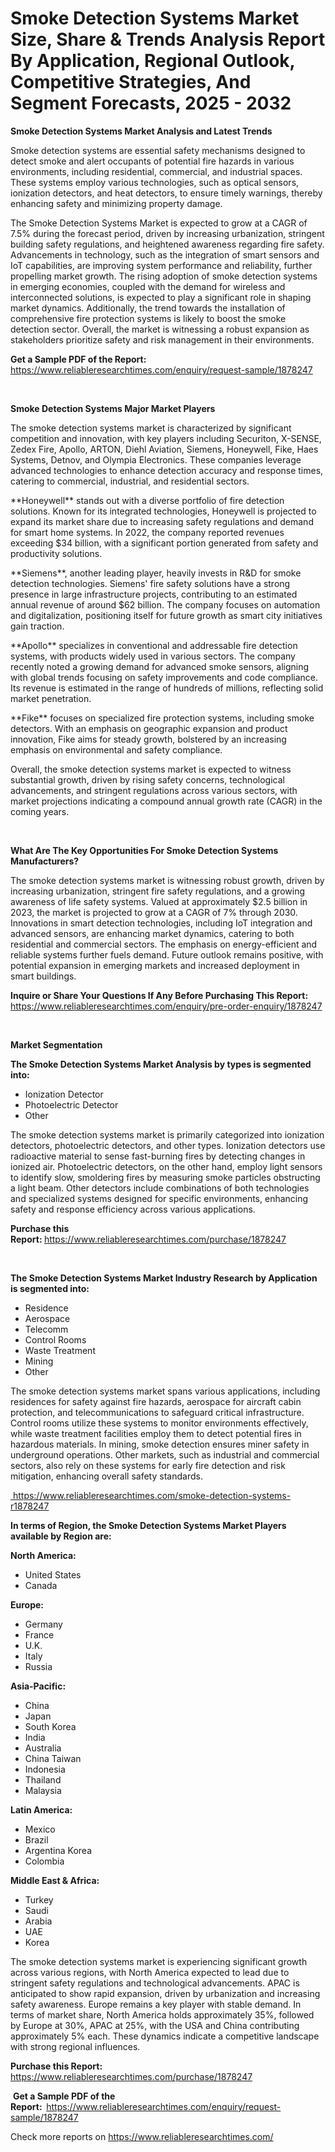 <p><h1>Smoke Detection Systems Market Size, Share & Trends Analysis Report By Application, Regional Outlook, Competitive Strategies, And Segment Forecasts, 2025 - 2032</h1></p><p><strong>Smoke Detection Systems Market Analysis and Latest Trends</strong></p>
<p><p>Smoke detection systems are essential safety mechanisms designed to detect smoke and alert occupants of potential fire hazards in various environments, including residential, commercial, and industrial spaces. These systems employ various technologies, such as optical sensors, ionization detectors, and heat detectors, to ensure timely warnings, thereby enhancing safety and minimizing property damage.</p><p>The Smoke Detection Systems Market is expected to grow at a CAGR of 7.5% during the forecast period, driven by increasing urbanization, stringent building safety regulations, and heightened awareness regarding fire safety. Advancements in technology, such as the integration of smart sensors and IoT capabilities, are improving system performance and reliability, further propelling market growth. The rising adoption of smoke detection systems in emerging economies, coupled with the demand for wireless and interconnected solutions, is expected to play a significant role in shaping market dynamics. Additionally, the trend towards the installation of comprehensive fire protection systems is likely to boost the smoke detection sector. Overall, the market is witnessing a robust expansion as stakeholders prioritize safety and risk management in their environments.</p></p>
<p><strong>Get a Sample PDF of the Report:&nbsp;</strong> <a href="https://www.reliableresearchtimes.com/enquiry/request-sample/1878247?utm_campaign=2230&utm_medium=2&utm_source=Github&utm_content=ia&utm_term=10042025&utm_id=smoke-detection-systems">https://www.reliableresearchtimes.com/enquiry/request-sample/1878247</a></p>
<p>&nbsp;</p>
<p><strong>Smoke Detection Systems Major Market Players</strong></p>
<p><p>The smoke detection systems market is characterized by significant competition and innovation, with key players including Securiton, X-SENSE, Zedex Fire, Apollo, ARTON, Diehl Aviation, Siemens, Honeywell, Fike, Haes Systems, Detnov, and Olympia Electronics. These companies leverage advanced technologies to enhance detection accuracy and response times, catering to commercial, industrial, and residential sectors.</p><p>**Honeywell** stands out with a diverse portfolio of fire detection solutions. Known for its integrated technologies, Honeywell is projected to expand its market share due to increasing safety regulations and demand for smart home systems. In 2022, the company reported revenues exceeding $34 billion, with a significant portion generated from safety and productivity solutions.</p><p>**Siemens**, another leading player, heavily invests in R&D for smoke detection technologies. Siemens' fire safety solutions have a strong presence in large infrastructure projects, contributing to an estimated annual revenue of around $62 billion. The company focuses on automation and digitalization, positioning itself for future growth as smart city initiatives gain traction.</p><p>**Apollo** specializes in conventional and addressable fire detection systems, with products widely used in various sectors. The company recently noted a growing demand for advanced smoke sensors, aligning with global trends focusing on safety improvements and code compliance. Its revenue is estimated in the range of hundreds of millions, reflecting solid market penetration.</p><p>**Fike** focuses on specialized fire protection systems, including smoke detectors. With an emphasis on geographic expansion and product innovation, Fike aims for steady growth, bolstered by an increasing emphasis on environmental and safety compliance.</p><p>Overall, the smoke detection systems market is expected to witness substantial growth, driven by rising safety concerns, technological advancements, and stringent regulations across various sectors, with market projections indicating a compound annual growth rate (CAGR) in the coming years.</p></p>
<p>&nbsp;</p>
<p><strong>What Are The Key Opportunities For Smoke Detection Systems Manufacturers?</strong></p>
<p><p>The smoke detection systems market is witnessing robust growth, driven by increasing urbanization, stringent fire safety regulations, and a growing awareness of life safety systems. Valued at approximately $2.5 billion in 2023, the market is projected to grow at a CAGR of 7% through 2030. Innovations in smart detection technologies, including IoT integration and advanced sensors, are enhancing market dynamics, catering to both residential and commercial sectors. The emphasis on energy-efficient and reliable systems further fuels demand. Future outlook remains positive, with potential expansion in emerging markets and increased deployment in smart buildings.</p></p>
<p><strong>Inquire or Share Your Questions If Any Before Purchasing This Report:</strong> <a href="https://www.reliableresearchtimes.com/enquiry/pre-order-enquiry/1878247?utm_campaign=2230&utm_medium=2&utm_source=Github&utm_content=ia&utm_term=10042025&utm_id=smoke-detection-systems">https://www.reliableresearchtimes.com/enquiry/pre-order-enquiry/1878247</a></p>
<p>&nbsp;</p>
<p><strong>Market Segmentation</strong></p>
<p><strong>The Smoke Detection Systems Market Analysis by types is segmented into:</strong></p>
<p><ul><li>Ionization Detector</li><li>Photoelectric Detector</li><li>Other</li></ul></p>
<p><p>The smoke detection systems market is primarily categorized into ionization detectors, photoelectric detectors, and other types. Ionization detectors use radioactive material to sense fast-burning fires by detecting changes in ionized air. Photoelectric detectors, on the other hand, employ light sensors to identify slow, smoldering fires by measuring smoke particles obstructing a light beam. Other detectors include combinations of both technologies and specialized systems designed for specific environments, enhancing safety and response efficiency across various applications.</p></p>
<p><strong>Purchase this Report:&nbsp;</strong><a href="https://www.reliableresearchtimes.com/purchase/1878247?utm_campaign=2230&utm_medium=2&utm_source=Github&utm_content=ia&utm_term=10042025&utm_id=smoke-detection-systems">https://www.reliableresearchtimes.com/purchase/1878247</a></p>
<p>&nbsp;</p>
<p><strong>The Smoke Detection Systems Market Industry Research by Application is segmented into:</strong></p>
<p><ul><li>Residence</li><li>Aerospace</li><li>Telecomm</li><li>Control Rooms</li><li>Waste Treatment</li><li>Mining</li><li>Other</li></ul></p>
<p><p>The smoke detection systems market spans various applications, including residences for safety against fire hazards, aerospace for aircraft cabin protection, and telecommunications to safeguard critical infrastructure. Control rooms utilize these systems to monitor environments effectively, while waste treatment facilities employ them to detect potential fires in hazardous materials. In mining, smoke detection ensures miner safety in underground operations. Other markets, such as industrial and commercial sectors, also rely on these systems for early fire detection and risk mitigation, enhancing overall safety standards.</p></p>
<p><a href="https://www.reliableresearchtimes.com/smoke-detection-systems-r1878247?utm_campaign=2230&utm_medium=2&utm_source=Github&utm_content=ia&utm_term=10042025&utm_id=smoke-detection-systems">&nbsp;https://www.reliableresearchtimes.com/smoke-detection-systems-r1878247</a></p>
<p><strong>In terms of Region, the Smoke Detection Systems Market Players available by Region are:</strong></p>
<p>
    <p> <strong> North America: </strong>
        <ul>
            <li>United States</li>
            <li>Canada</li>
        </ul>
        </p> 
    <p> <strong> Europe: </strong>
        <ul>
            <li>Germany</li>
            <li>France</li>
            <li>U.K.</li>
            <li>Italy</li>
            <li>Russia</li>
        </ul>
        </p> 
    <p> <strong> Asia-Pacific: </strong>
        <ul>
            <li>China</li>
            <li>Japan</li>
            <li>South Korea</li>
            <li>India</li>
            <li>Australia</li>
            <li>China Taiwan</li>
            <li>Indonesia</li>
            <li>Thailand</li>
            <li>Malaysia</li>
        </ul>
        </p> 
    <p> <strong> Latin America: </strong>
        <ul>
            <li>Mexico</li>
            <li>Brazil</li>
            <li>Argentina Korea</li>
            <li>Colombia</li>
        </ul>
        </p> 
    <p> <strong> Middle East & Africa: </strong>
        <ul>
            <li>Turkey</li>
            <li>Saudi</li>
            <li>Arabia</li>
            <li>UAE</li>
            <li>Korea</li>
        </ul>
    </p>
    </p>
<p><p>The smoke detection systems market is experiencing significant growth across various regions, with North America expected to lead due to stringent safety regulations and technological advancements. APAC is anticipated to show rapid expansion, driven by urbanization and increasing safety awareness. Europe remains a key player with stable demand. In terms of market share, North America holds approximately 35%, followed by Europe at 30%, APAC at 25%, with the USA and China contributing approximately 5% each. These dynamics indicate a competitive landscape with strong regional influences.</p></p>
<p><strong>Purchase this Report: </strong><a href="https://www.reliableresearchtimes.com/purchase/1878247?utm_campaign=2230&utm_medium=2&utm_source=Github&utm_content=ia&utm_term=10042025&utm_id=smoke-detection-systems">https://www.reliableresearchtimes.com/purchase/1878247</a></p>
<p>&nbsp;<strong>Get a Sample PDF of the Report:&nbsp;&nbsp;</strong><a href="https://www.reliableresearchtimes.com/enquiry/request-sample/1878247?utm_campaign=2230&utm_medium=2&utm_source=Github&utm_content=ia&utm_term=10042025&utm_id=smoke-detection-systems">https://www.reliableresearchtimes.com/enquiry/request-sample/1878247</a></p>
<p><strong></strong></p>
<p>Check more reports on <a href="https://www.reliableresearchtimes.com/?utm_campaign=2230&utm_medium=2&utm_source=Github&utm_content=ia&utm_term=10042025&utm_id=smoke-detection-systems">https://www.reliableresearchtimes.com/</a></p>